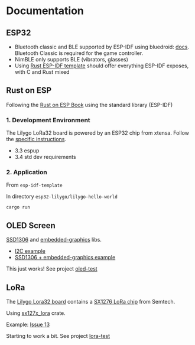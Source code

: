 # Documentation

## ESP32
* Bluetooth classic and BLE supported by ESP-IDF using bluedroid: [docs](https://docs.espressif.com/projects/esp-idf/en/latest/esp32/api-reference/bluetooth/index.html). Bluetooth Classic is required for the game controller.
* NimBLE only supports BLE (vibrators, glasses)
* Using [Rust ESP-IDF template](https://github.com/esp-rs/esp-idf-template) should offer everything ESP-IDF exposes, with C and Rust mixed

## Rust on ESP
Following the [Rust on ESP Book](https://esp-rs.github.io/book/introduction.html) using the standard library (ESP-IDF)

### 1. Development Environment
The Lilygo LoRa32 board is powered by an ESP32 chip from xtensa. Follow the [specific instructions](https://esp-rs.github.io/book/installation/riscv-and-xtensa.html).

* 3.3 espup
* 3.4 std dev requirements

### 2. Application
From `esp-idf-template`

In directory `esp32-lilygo/lilygo-hello-world`

`cargo run`

## OLED Screen
[SSD1306](https://docs.rs/ssd1306/latest/ssd1306/) and [embedded-graphics](https://docs.rs/embedded-graphics/latest/embedded_graphics/) libs.

* [I2C example](https://github.com/esp-rs/std-training/blob/main/advanced/i2c-sensor-reading/examples/part_1.rs)
* [SSD1306 + embedded-graphics example](https://github.com/jamwaffles/ssd1306/blob/master/examples/text_i2c.rs)

This just works! See project [oled-test](https://github.com/luciole-freeflight/rust-oled-test)

## LoRa
The [Lilygo Lora32 board](https://www.lilygo.cc/products/lora3) contains a [SX1276 LoRa chip](https://www.semtech.com/products/wireless-rf/lora-connect/sx1276) from Semtech.

Using [sx127x_lora](https://docs.rs/sx127x_lora/latest/sx127x_lora/) crate.

Example: [Issue 13](https://github.com/mr-glt/sx127x_lora/issues/13)

Starting to work a bit. See project [lora-test](https://github.com/luciole-freeflight/rust-lora-test)
